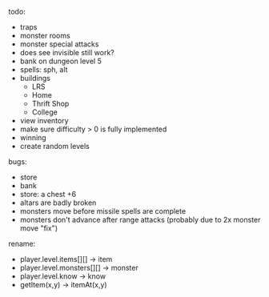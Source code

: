 todo:
- traps
- monster rooms
- monster special attacks
- does see invisible still work?
- bank on dungeon level 5
- spells:  sph, alt
- buildings
  - LRS
  - Home
  - Thrift Shop
  - College
- view inventory
- make sure difficulty > 0 is fully implemented
- winning
- create random levels

bugs:
- store
- bank
- store: a chest +6
- altars are badly broken
- monsters move before missile spells are complete
- monsters don't advance after range attacks (probably due to 2x monster move "fix")


rename:
- player.level.items[][] -> item
- player.level.monsters[][] -> monster
- player.level.know -> know
- getItem(x,y) -> itemAt(x,y)
